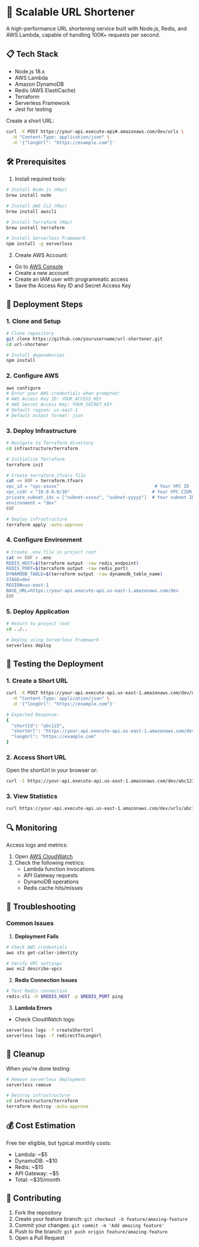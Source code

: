 # 🚀 Scalable URL Shortener

A high-performance URL shortening service built with Node.js, Redis, and AWS Lambda, capable of handling 100K+ requests per second.

## 📋 Tech Stack

- Node.js 18.x
- AWS Lambda
- Amazon DynamoDB
- Redis (AWS ElastiCache)
- Terraform
- Serverless Framework
- Jest for testing

Create a short URL:
```bash
curl -X POST https://your-api.execute-api#.amazonaws.com/dev/urls \
  -H "Content-Type: application/json" \
  -d '{"longUrl": "https://example.com"}'
```

## 🛠 Prerequisites

1. Install required tools:
```bash
# Install Node.js (Mac)
brew install node

# Install AWS CLI (Mac)
brew install awscli

# Install Terraform (Mac)
brew install terraform

# Install Serverless Framework
npm install -g serverless
```

2. Create AWS Account:
- Go to [AWS Console](https://aws.amazon.com/)
- Create a new account
- Create an IAM user with programmatic access
- Save the Access Key ID and Secret Access Key

## 🚀 Deployment Steps

### 1. Clone and Setup
```bash
# Clone repository
git clone https://github.com/yourusername/url-shortener.git
cd url-shortener

# Install dependencies
npm install
```

### 2. Configure AWS
```bash
aws configure
# Enter your AWS credentials when prompted:
# AWS Access Key ID: YOUR_ACCESS_KEY
# AWS Secret Access Key: YOUR_SECRET_KEY
# Default region: us-east-1
# Default output format: json
```

### 3. Deploy Infrastructure
```bash
# Navigate to Terraform directory
cd infrastructure/terraform

# Initialize Terraform
terraform init

# Create terraform.tfvars file
cat << EOF > terraform.tfvars
vpc_id = "vpc-xxxxx"                                    # Your VPC ID
vpc_cidr = "10.0.0.0/16"                               # Your VPC CIDR
private_subnet_ids = ["subnet-xxxxx", "subnet-yyyyy"]  # Your subnet IDs
environment = "dev"
EOF

# Deploy infrastructure
terraform apply -auto-approve
```

### 4. Configure Environment
```bash
# Create .env file in project root
cat << EOF > .env
REDIS_HOST=$(terraform output -raw redis_endpoint)
REDIS_PORT=$(terraform output -raw redis_port)
DYNAMODB_TABLE=$(terraform output -raw dynamodb_table_name)
STAGE=dev
REGION=us-east-1
BASE_URL=https://your-api.execute-api.us-east-1.amazonaws.com/dev
EOF
```

### 5. Deploy Application
```bash
# Return to project root
cd ../..

# Deploy using Serverless Framework
serverless deploy
```

## 🧪 Testing the Deployment

### 1. Create a Short URL
```bash
curl -X POST https://your-api.execute-api.us-east-1.amazonaws.com/dev/urls \
  -H "Content-Type: application/json" \
  -d '{"longUrl": "https://example.com"}'

# Expected Response:
{
  "shortId": "abc123",
  "shortUrl": "https://your-api.execute-api.us-east-1.amazonaws.com/dev/abc123",
  "longUrl": "https://example.com"
}
```

### 2. Access Short URL
Open the shortUrl in your browser or:
```bash
curl -I https://your-api.execute-api.us-east-1.amazonaws.com/dev/abc123
```

### 3. View Statistics
```bash
curl https://your-api.execute-api.us-east-1.amazonaws.com/dev/urls/abc123/stats
```

## 🔍 Monitoring

Access logs and metrics:
1. Open [AWS CloudWatch](https://console.aws.amazon.com/cloudwatch/)
2. Check the following metrics:
   - Lambda function invocations
   - API Gateway requests
   - DynamoDB operations
   - Redis cache hits/misses

## 🚨 Troubleshooting

### Common Issues

1. **Deployment Fails**
```bash
# Check AWS credentials
aws sts get-caller-identity

# Verify VPC settings
aws ec2 describe-vpcs
```

2. **Redis Connection Issues**
```bash
# Test Redis connection
redis-cli -h $REDIS_HOST -p $REDIS_PORT ping
```

3. **Lambda Errors**
- Check CloudWatch logs:
```bash
serverless logs -f createShortUrl
serverless logs -f redirectToLongUrl
```

## 🧹 Cleanup

When you're done testing:
```bash
# Remove serverless deployment
serverless remove

# Destroy infrastructure
cd infrastructure/terraform
terraform destroy -auto-approve
```

## 💰 Cost Estimation

Free tier eligible, but typical monthly costs:
- Lambda: ~$5
- DynamoDB: ~$10
- Redis: ~$15
- API Gateway: ~$5
- Total: ~$35/month

## 🤝 Contributing

1. Fork the repository
2. Create your feature branch: `git checkout -b feature/amazing-feature`
3. Commit your changes: `git commit -m 'Add amazing feature'`
4. Push to the branch: `git push origin feature/amazing-feature`
5. Open a Pull Request
